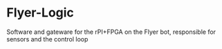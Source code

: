 # Flyer-Logic
Software and gateware for the rPI+FPGA on the Flyer bot, responsible for sensors and the control loop
